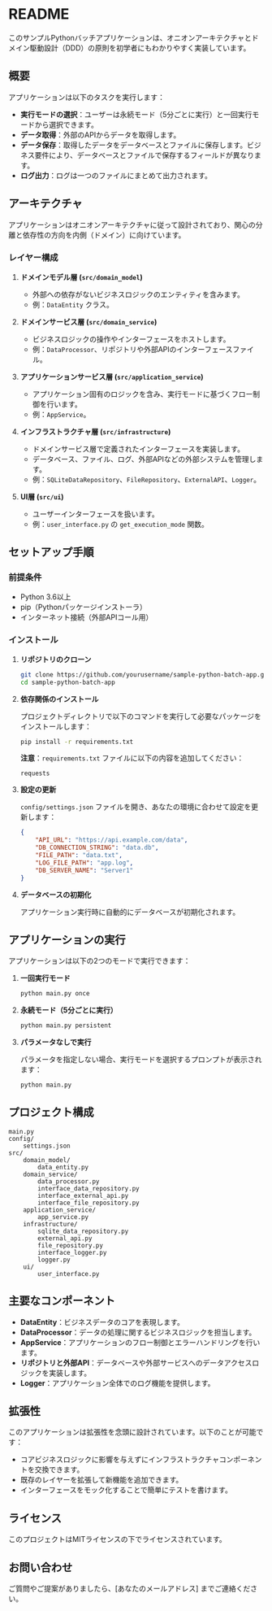# README

このサンプルPythonバッチアプリケーションは、オニオンアーキテクチャとドメイン駆動設計（DDD）の原則を初学者にもわかりやすく実装しています。

## 概要

アプリケーションは以下のタスクを実行します：

- **実行モードの選択**：ユーザーは永続モード（5分ごとに実行）と一回実行モードから選択できます。
- **データ取得**：外部のAPIからデータを取得します。
- **データ保存**：取得したデータをデータベースとファイルに保存します。ビジネス要件により、データベースとファイルで保存するフィールドが異なります。
- **ログ出力**：ログは一つのファイルにまとめて出力されます。

## アーキテクチャ

アプリケーションはオニオンアーキテクチャに従って設計されており、関心の分離と依存性の方向を内側（ドメイン）に向けています。

### レイヤー構成

1. **ドメインモデル層 (`src/domain_model`)**

   - 外部への依存がないビジネスロジックのエンティティを含みます。
   - 例：`DataEntity` クラス。

2. **ドメインサービス層 (`src/domain_service`)**

   - ビジネスロジックの操作やインターフェースをホストします。
   - 例：`DataProcessor`、リポジトリや外部APIのインターフェースファイル。

3. **アプリケーションサービス層 (`src/application_service`)**

   - アプリケーション固有のロジックを含み、実行モードに基づくフロー制御を行います。
   - 例：`AppService`。

4. **インフラストラクチャ層 (`src/infrastructure`)**

   - ドメインサービス層で定義されたインターフェースを実装します。
   - データベース、ファイル、ログ、外部APIなどの外部システムを管理します。
   - 例：`SQLiteDataRepository`、`FileRepository`、`ExternalAPI`、`Logger`。

5. **UI層 (`src/ui`)**

   - ユーザーインターフェースを扱います。
   - 例：`user_interface.py` の `get_execution_mode` 関数。

## セットアップ手順

### 前提条件

- Python 3.6以上
- pip（Pythonパッケージインストーラ）
- インターネット接続（外部APIコール用）

### インストール

1. **リポジトリのクローン**

   ```bash
   git clone https://github.com/yourusername/sample-python-batch-app.git
   cd sample-python-batch-app
   ```

2. **依存関係のインストール**

   プロジェクトディレクトリで以下のコマンドを実行して必要なパッケージをインストールします：

   ```bash
   pip install -r requirements.txt
   ```

   **注意**：`requirements.txt` ファイルに以下の内容を追加してください：

   ```
   requests
   ```

3. **設定の更新**

   `config/settings.json` ファイルを開き、あなたの環境に合わせて設定を更新します：

   ```json
   {
       "API_URL": "https://api.example.com/data",
       "DB_CONNECTION_STRING": "data.db",
       "FILE_PATH": "data.txt",
       "LOG_FILE_PATH": "app.log",
       "DB_SERVER_NAME": "Server1"
   }
   ```

4. **データベースの初期化**

   アプリケーション実行時に自動的にデータベースが初期化されます。

## アプリケーションの実行

アプリケーションは以下の2つのモードで実行できます：

1. **一回実行モード**

   ```bash
   python main.py once
   ```

2. **永続モード（5分ごとに実行）**

   ```bash
   python main.py persistent
   ```

3. **パラメータなしで実行**

   パラメータを指定しない場合、実行モードを選択するプロンプトが表示されます：

   ```bash
   python main.py
   ```

## プロジェクト構成

```
main.py
config/
    settings.json
src/
    domain_model/
        data_entity.py
    domain_service/
        data_processor.py
        interface_data_repository.py
        interface_external_api.py
        interface_file_repository.py
    application_service/
        app_service.py
    infrastructure/
        sqlite_data_repository.py
        external_api.py
        file_repository.py
        interface_logger.py
        logger.py
    ui/
        user_interface.py
```

## 主要なコンポーネント

- **DataEntity**：ビジネスデータのコアを表現します。
- **DataProcessor**：データの処理に関するビジネスロジックを担当します。
- **AppService**：アプリケーションのフロー制御とエラーハンドリングを行います。
- **リポジトリと外部API**：データベースや外部サービスへのデータアクセスロジックを実装します。
- **Logger**：アプリケーション全体でのログ機能を提供します。

## 拡張性

このアプリケーションは拡張性を念頭に設計されています。以下のことが可能です：

- コアビジネスロジックに影響を与えずにインフラストラクチャコンポーネントを交換できます。
- 既存のレイヤーを拡張して新機能を追加できます。
- インターフェースをモック化することで簡単にテストを書けます。

## ライセンス

このプロジェクトはMITライセンスの下でライセンスされています。

## お問い合わせ

ご質問やご提案がありましたら、[あなたのメールアドレス] までご連絡ください。